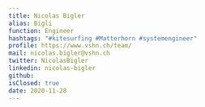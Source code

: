 ```yaml
---
title: Nicolas Bigler
alias: Bigli
function: Engineer
hashtags: "#kitesurfing #Matterhorn #systemengineer"
profile: https://www.vshn.ch/team/
mail: nicolas.bigler@vshn.ch
twitter: NicolasBigler
linkedin: nicolas-bigler
github:
isClosed: true
date: 2020-11-28
---
```

